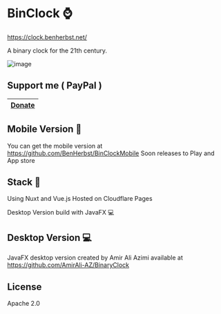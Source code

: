 # BinClock ⌚

https://clock.benherbst.net/

A binary clock for the 21th century.

![image](https://clock.benherbst.net/img.png)

## Support me ( PayPal )
|[Donate](https://www.paypal.com/donate/?hosted_button_id=C5X9LBEM7XZ64)|
|---|

## Mobile Version 📱

You can get the mobile version at https://github.com/BenHerbst/BinClockMobile
Soon releases to Play and App store

## Stack 🍔
Using Nuxt and Vue.js
Hosted on Cloudflare Pages

Desktop Version build with JavaFX 💻

## Desktop Version 💻
JavaFX desktop version created by Amir Ali Azimi available at https://github.com/AmirAli-AZ/BinaryClock

## License
Apache 2.0
